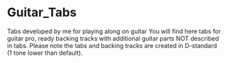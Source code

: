 # Guitar_Tabs
Tabs developed by me for playing along on guitar
You will find here tabs for guitar pro, ready backing tracks with additional guitar parts NOT described in tabs.
Please note the tabs and backing tracks are created in D-standard (1 tone lower than default).

